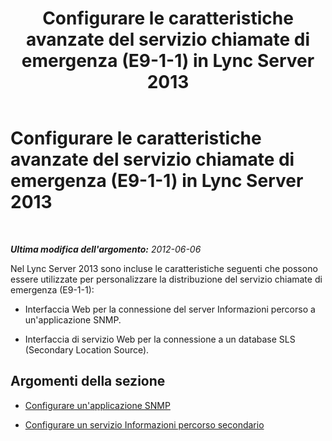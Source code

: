 ﻿---
title: Configurare le caratteristiche avanzate del servizio chiamate di emergenza (E9-1-1) in Lync Server 2013
TOCTitle: Configurare le caratteristiche avanzate del servizio chiamate di emergenza (E9-1-1) in Lync Server 2013
ms:assetid: 80412a02-88f0-4b8a-a187-cc5f38797dd6
ms:mtpsurl: https://technet.microsoft.com/it-it/library/Gg398645(v=OCS.15)
ms:contentKeyID: 49301139
ms.date: 08/24/2015
mtps_version: v=OCS.15
ms.translationtype: HT
---

# Configurare le caratteristiche avanzate del servizio chiamate di emergenza (E9-1-1) in Lync Server 2013

 

_**Ultima modifica dell'argomento:** 2012-06-06_

Nel Lync Server 2013 sono incluse le caratteristiche seguenti che possono essere utilizzate per personalizzare la distribuzione del servizio chiamate di emergenza (E9-1-1):

  - Interfaccia Web per la connessione del server Informazioni percorso a un'applicazione SNMP.

  - Interfaccia di servizio Web per la connessione a un database SLS (Secondary Location Source).

## Argomenti della sezione

  - [Configurare un'applicazione SNMP](lync-server-2013-configure-an-snmp-application.md)

  - [Configurare un servizio Informazioni percorso secondario](lync-server-2013-configure-a-secondary-location-information-service.md)


